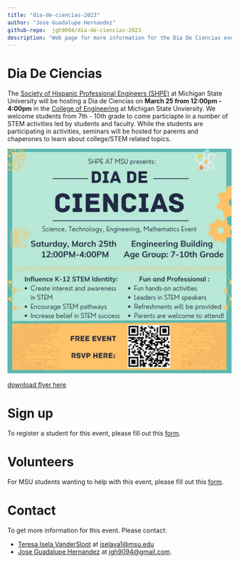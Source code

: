 ```yaml
---
title: "dia-de-ciencias-2023"
author: "Jose Guadalupe Hernandez"
github-repo:  jgh9094/dia-de-ciencias-2023
description: "Web page for more information for the Dia De Ciencias event hosted by the Society of Hispanic Professional Engineers (SHPE) chapter at Michigan State Univeristy."
---
```


# Dia De Ciencias

The [Society of Hispanic Professional Engineers (SHPE)](https://www.egr.msu.edu/studentgroups/society-hispanic-professional-engineers-shpe) at Michigan State University will be hosting a Dia de Ciencias on **March 25 from 12:00pm - 4:00pm** in the [College of Engineering](https://www.egr.msu.edu/) at Michigan State Unviersity.
We welcome students from 7th - 10th grade to come particiapte in a number of STEM activities led by students and faculty.
While the students are participating in activities, seminars will be hosted for  parents and chaperones to learn about college/STEM related topics.

![Event](./Imgs/dia-de-ciencias-flyer.jpg)

[download flyer here](./Imgs/dia-de-ciencias-flyer.jpg)

# Sign up

To register a student for this event, please fill out this [form](https://docs.google.com/forms/d/e/1FAIpQLScq0rwbPeqSQJWCn42HI3EZHU5IPaTW4PS-9tmat7FNv_jfww/viewform).

# Volunteers

For MSU students wanting to help with this event, please fill out this [form](https://docs.google.com/forms/d/e/1FAIpQLSeE-FB6JSl1ySsEUaVx69DP0vD7dv-_TUZhxpFylovAFiFpTA/viewform).

# Contact

To get more information for this event.
Please contact:
- [Teresa Isela VanderSloot](https://www.egr.msu.edu/people/profile/iselava1) at <iselava1@msu.edu>
- [Jose Guadalupe Hernandez](https://jgh9094.github.io/) at <jgh9094@gmail.com>.
